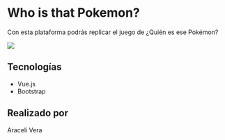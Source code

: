 # Who is that Pokemon?

Con esta plataforma podrás replicar el juego de ¿Quién es ese Pokémon?

<img src="https://www.heraldscotland.com/resources/images/5283517.jpg/">

## Tecnologías

- Vue.js
- Bootstrap

## Realizado por

Araceli Vera
